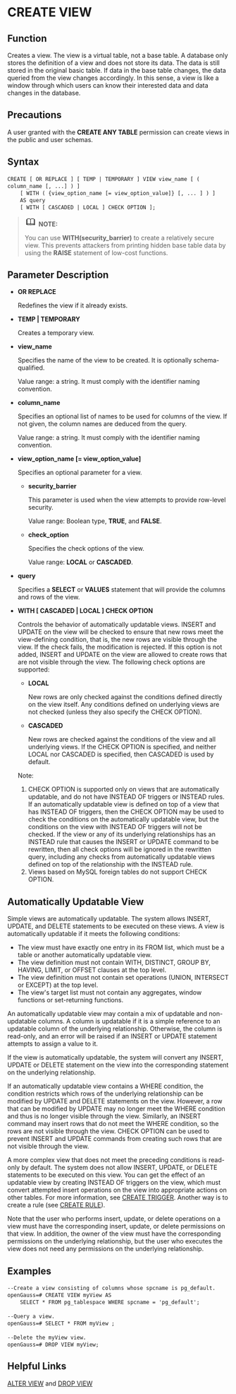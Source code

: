 # CREATE VIEW<a name="EN-US_TOPIC_0289900307"></a>

## Function<a name="en-us_topic_0283137480_en-us_topic_0237122126_en-us_topic_0059779377_sc0d0ea7296f7418d8e0b1a8878cf72ba"></a>

Creates a view. The view is a virtual table, not a base table. A database only stores the definition of a view and does not store its data. The data is still stored in the original basic table. If data in the base table changes, the data queried from the view changes accordingly. In this sense, a view is like a window through which users can know their interested data and data changes in the database.

## Precautions<a name="en-us_topic_0283137480_en-us_topic_0237122126_en-us_topic_0059779377_sae4035e7748641d3bca61cd89db0e80e"></a>

A user granted with the **CREATE ANY TABLE** permission can create views in the public and user schemas.

## Syntax<a name="en-us_topic_0283137480_en-us_topic_0237122126_en-us_topic_0059779377_s3e7f4ca520974d6984e85b855c05a489"></a>

```
CREATE [ OR REPLACE ] [ TEMP | TEMPORARY ] VIEW view_name [ ( column_name [, ...] ) ]
    [ WITH ( {view_option_name [= view_option_value]} [, ... ] ) ]
    AS query
    [ WITH [ CASCADED | LOCAL ] CHECK OPTION ];
```

>![](public_sys-resources/icon-note.gif) **NOTE:** 
>
>You can use **WITH\(security\_barrier\)** to create a relatively secure view. This prevents attackers from printing hidden base table data by using the **RAISE** statement of low-cost functions.

## Parameter Description<a name="en-us_topic_0283137480_en-us_topic_0237122126_en-us_topic_0059779377_s09c14680fd2e44bcb52cb2f114096621"></a>

-   **OR REPLACE**

    Redefines the view if it already exists.

-   **TEMP | TEMPORARY**

    Creates a temporary view.

-   **view\_name**

    Specifies the name of the view to be created. It is optionally schema-qualified.

    Value range: a string. It must comply with the identifier naming convention.

-   **column\_name**

    Specifies an optional list of names to be used for columns of the view. If not given, the column names are deduced from the query.

    Value range: a string. It must comply with the identifier naming convention.

-   **view\_option\_name \[= view\_option\_value\]**

    Specifies an optional parameter for a view.

    -   **security\_barrier**

        This parameter is used when the view attempts to provide row-level security.
        
        Value range: Boolean type, **TRUE**, and **FALSE**.
    
    -   **check\_option**

        Specifies the check options of the view.

        Value range: **LOCAL** or **CASCADED**.

-   **query**

    Specifies a **SELECT** or **VALUES** statement that will provide the columns and rows of the view.

-   **WITH [ CASCADED | LOCAL ] CHECK OPTION**

    Controls the behavior of automatically updatable views. INSERT and UPDATE on the view will be checked to ensure that new rows meet the view-defining condition, that is, the new rows are visible through the view. If the check fails, the modification is rejected. If this option is not added, INSERT and UPDATE on the view are allowed to create rows that are not visible through the view. The following check options are supported:

    -   **LOCAL**

        New rows are only checked against the conditions defined directly on the view itself. Any conditions defined on underlying views are not checked (unless they also specify the CHECK OPTION).

    -   **CASCADED**

        New rows are checked against the conditions of the view and all underlying views. If the CHECK OPTION is specified, and neither LOCAL nor CASCADED is specified, then CASCADED is used by default.
    
    Note:
    1. CHECK OPTION is supported only on views that are automatically updatable, and do not have INSTEAD OF triggers or INSTEAD rules. If an automatically updatable view is defined on top of a view that has INSTEAD OF triggers, then the CHECK OPTION may be used to check the conditions on the automatically updatable view, but the conditions on the view with INSTEAD OF triggers will not be checked. If the view or any of its underlying relationships has an INSTEAD rule that causes the INSERT or UPDATE command to be rewritten, then all check options will be ignored in the rewritten query, including any checks from automatically updatable views defined on top of the relationship with the INSTEAD rule.
    2. Views based on MySQL foreign tables do not support CHECK OPTION.

## Automatically Updatable View<a name="en-us_topic_0283137480_en-us_topic_0237122126_en-us_topic_0059779377_s09c14680fd2e44bcb52cb2f114096621"></a>

Simple views are automatically updatable. The system allows INSERT, UPDATE, and DELETE statements to be executed on these views. A view is automatically updatable if it meets the following conditions:

* The view must have exactly one entry in its FROM list, which must be a table or another automatically updatable view.
* The view definition must not contain WITH, DISTINCT, GROUP BY, HAVING, LIMIT, or OFFSET clauses at the top level.
* The view definition must not contain set operations (UNION, INTERSECT or EXCEPT) at the top level.
* The view's target list must not contain any aggregates, window functions or set-returning functions.

An automatically updatable view may contain a mix of updatable and non-updatable columns. A column is updatable if it is a simple reference to an updatable column of the underlying relationship. Otherwise, the column is read-only, and an error will be raised if an INSERT or UPDATE statement attempts to assign a value to it.

If the view is automatically updatable, the system will convert any INSERT, UPDATE or DELETE statement on the view into the corresponding statement on the underlying relationship.

If an automatically updatable view contains a WHERE condition, the condition restricts which rows of the underlying relationship can be modified by UPDATE and DELETE statements on the view. However, a row that can be modified by UPDATE may no longer meet the WHERE condition and thus is no longer visible through the view. Similarly, an INSERT command may insert rows that do not meet the WHERE condition, so the rows are not visible through the view. CHECK OPTION can be used to prevent INSERT and UPDATE commands from creating such rows that are not visible through the view.

A more complex view that does not meet the preceding conditions is read-only by default. The system does not allow INSERT, UPDATE, or DELETE statements to be executed on this view. You can get the effect of an updatable view by creating INSTEAD OF triggers on the view, which must convert attempted insert operations on the view into appropriate actions on other tables. For more information, see [CREATE TRIGGER](create-trigger.md). Another way is to create a rule (see [CREATE RULE](create-rule.md)).

Note that the user who performs insert, update, or delete operations on a view must have the corresponding insert, update, or delete permissions on that view. In addition, the owner of the view must have the corresponding permissions on the underlying relationship, but the user who executes the view does not need any permissions on the underlying relationship.

## Examples<a name="en-us_topic_0283137480_en-us_topic_0237122126_en-us_topic_0059779377_s66a0b4a6a1df4ba4a116c6c565a0fe9d"></a>

```
--Create a view consisting of columns whose spcname is pg_default.
openGauss=# CREATE VIEW myView AS
    SELECT * FROM pg_tablespace WHERE spcname = 'pg_default';

--Query a view.
openGauss=# SELECT * FROM myView ;

--Delete the myView view.
openGauss=# DROP VIEW myView;
```

## Helpful Links<a name="en-us_topic_0283137480_en-us_topic_0237122126_en-us_topic_0059779377_sfc32bec2a548470ebab19d6ca7d6abe2"></a>

[ALTER VIEW](alter-view.md) and [DROP VIEW](drop-view.md)
